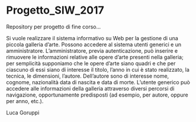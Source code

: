 # Progetto_SIW_2017
Repository per progetto di fine corso...

Si vuole realizzare il sistema informativo su Web per la gestione di una piccola galleria d’arte. Possono accedere al sistema utenti generici e un amministratore. L’amministratore, previa autenticazione, può inserire e rimuovere le informazioni relative alle opere d’arte presenti nella galleria; per semplicità supponiamo che le opere d’arte siano quadri e che per ciascuno di essi siano di interesse il titolo, l’anno in cui è stato realizzato, la tecnica, le dimensioni, l’autore. Dell’autore sono di interesse nome, cognome, nazionalità data di nascita e data di morte. L’utente generico può accedere alle informazioni della galleria attraverso diversi percorsi di navigazione, opportunamente predisposti (ad esempio, per autore, oppure per anno, etc.).

Luca Goruppi
